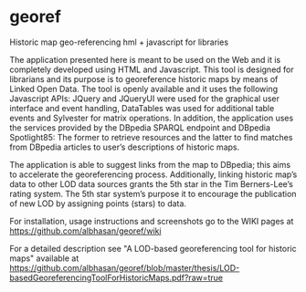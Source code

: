 georef
======

Historic map geo-referencing hml + javascript for libraries

The application presented here is meant to be used on the Web and it is completely developed using HTML and Javascript. This tool is designed for librarians and its purpose is to georeference historic maps by means of Linked Open Data. The tool is openly available and it uses the following Javascript APIs: JQuery and JQueryUI were used for the graphical user interface and event handling, DataTables was used for additional table events and Sylvester for matrix operations. In addition, the application uses the services provided by the DBpedia SPARQL endpoint and DBpedia Spotlight85: The former to retrieve resources and the latter to find matches from DBpedia articles to user’s descriptions of historic maps.

The application is able to suggest links from the map to DBpedia; this aims to accelerate the georeferencing process. Additionally, linking historic map’s data to other LOD data sources grants the 5th star in the Tim Berners-Lee’s rating system. The 5th star system’s purpose it to encourage the publication of new LOD by assigning points (stars) to data. 

For installation, usage instructions and screenshots go to the WIKI pages at https://github.com/albhasan/georef/wiki

For a detailed description see "A LOD-based georeferencing tool for historic
maps" available at https://github.com/albhasan/georef/blob/master/thesis/LOD-basedGeoreferencingToolForHistoricMaps.pdf?raw=true
